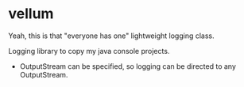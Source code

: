 vellum
======

Yeah, this is that "everyone has one" lightweight logging class.

Logging library to copy my java console projects. 
 - OutputStream can be specified, so logging can be directed to any OutputStream.
